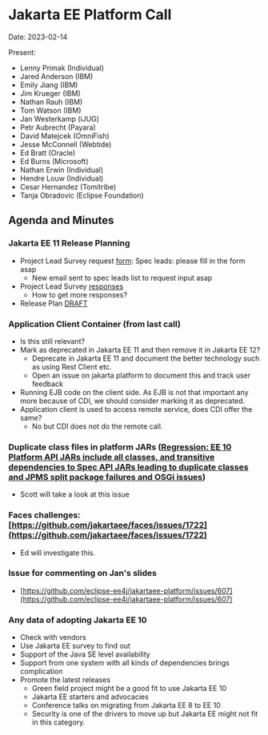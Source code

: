 # Jakarta EE Platform Call

Date: 2023-02-14

Present:

* Lenny Primak (Individual)
* Jared Anderson (IBM)
* Emily Jiang (IBM)
* Jim Krueger (IBM)
* Nathan Rauh (IBM)
* Tom Watson (IBM)
* Jan Westerkamp (iJUG)
* Petr Aubrecht (Payara)
* David Matejcek (OmniFish)
* Jesse McConnell (Webtide)
* Ed Bratt (Oracle)
* Ed Burns (Microsoft)
* Nathan Erwin (Individual)
* Hendre Louw (Individual)
* Cesar Hernandez (Tomitribe)
* Tanja Obradovic (Eclipse Foundation)

## Agenda and Minutes

### Jakarta EE 11 Release Planning
* Project Lead Survey request [form](https://forms.gle/nx9oPcAaFrQJvJHT6): Spec leads: please fill in the form asap
    * New email sent to spec leads list to request input asap
* Project Lead Survey [responses](https://docs.google.com/spreadsheets/d/1VX38Ybf8fGVDmAhUTbUpxAeWENSzTHkEThv8aKVEkaY/edit?usp=sharing)
    * How to get more responses?
* Release Plan [DRAFT](https://eclipse-ee4j.github.io/jakartaee-platform/jakartaee11/JakartaEE11ReleasePlan)

### Application Client Container (from last call)
* Is this still relevant?
* Mark as deprecated in Jakarta EE 11 and then remove it in Jakarta EE 12?
    * Deprecate in Jakarta EE 11 and document the better technology such as using Rest Client etc.
    * Open an issue on jakarta platform to document this and track user feedback
* Running EJB code on the client side. As EJB is not that important any more because of CDI, we should consider marking it as deprecated.
* Application client is used to access remote service, does CDI offer the same?
    * No but CDI does not do the remote call.

### Duplicate class files in platform JARs ([Regression: EE 10 Platform API JARs include all classes, and transitive dependencies to Spec API JARs leading to duplicate classes and JPMS split package failures and OSGi issues](https://github.com/eclipse-ee4j/jakartaee-api/issues/133))
* Scott will take a look at this issue

### Faces challenges: [https://github.com/jakartaee/faces/issues/1722](https://github.com/jakartaee/faces/issues/1722)
* Ed will investigate this.

### Issue for commenting on Jan's slides
* [https://github.com/eclipse-ee4j/jakartaee-platform/issues/607](https://github.com/eclipse-ee4j/jakartaee-platform/issues/607)

### Any data of adopting Jakarta EE 10
* Check with vendors
* Use Jakarta EE survey to find out
* Support of the Java SE level availability
* Support from one system with all kinds of dependencies brings complication
* Promote the latest releases
    * Green field project might be a good fit to use Jakarta EE 10
    * Jakarta EE starters and advocacies 
    * Conference talks on migrating from Jakarta EE 8 to EE 10
    *  Security is one of the drivers to move up but Jakarta EE might not fit in this category.  
